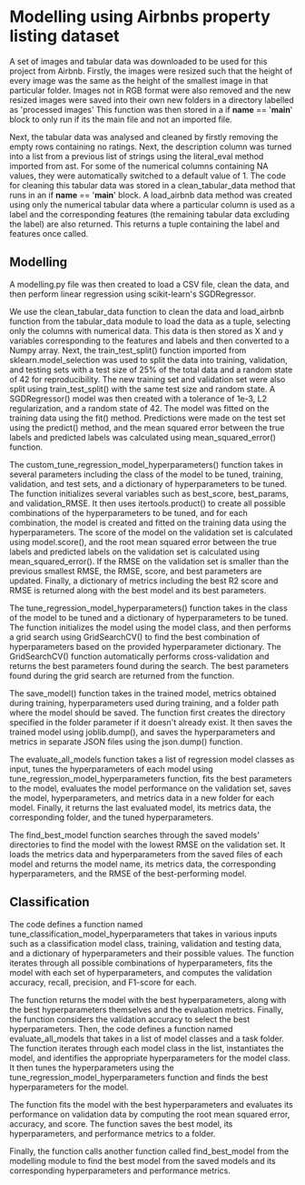<h1> Modelling using Airbnbs property listing dataset </h1>

A set of images and tabular data was downloaded to be used for this project from Airbnb.
Firstly, the images were resized such that the height of every image was the same as the height of the smallest image in that particular folder.
Images not in RGB format were also removed and the new resized images were saved into their own new folders in a directory labelled as 'processed images'
This function was then stored in a if **name** == '**main**' block to only run if its the main file and not an imported file.

Next, the tabular data was analysed and cleaned by firstly removing the empty rows containing no ratings. Next, the description column was turned into a list from a previous list of strings using the literal_eval method imported from ast.
For some of the numerical columns containing NA values, they were automatically switched to a default value of 1.
The code for cleaning this tabular data was stored in a clean_tabular_data method that runs in an if **name** == '**main**' block.
A load_airbnb data method was created using only the numerical tabular data where a particular column is used as a label and the corresponding features (the remaining tabular data excluding the label) are also returned.
This returns a tuple containing the label and features once called.

<h2> <b> Modelling </b> </h2>
A modelling.py file was then created to load a CSV file, clean the data, and then perform linear regression using scikit-learn's SGDRegressor.

We use the clean_tabular_data function to clean the data and load_airbnb function from the tabular_data module to load the data as a tuple, selecting only the columns with numerical data. This data is then stored as X and y variables corresponding to the features and labels and then converted to a Numpy array.
Next, the train_test_split() function imported from sklearn.model_selection was used to split the data into training, validation, and testing sets with a test size of 25% of the total data and a random state of 42 for reproducibility. The new training set and validation set were also split using train_test_split() with the same test size and random state.
A SGDRegressor() model was then created with a tolerance of 1e-3, L2 regularization, and a random state of 42. The model was fitted on the training data using the fit() method. Predictions were made on the test set using the predict() method, and the mean squared error between the true labels and predicted labels was calculated using mean_squared_error() function.

The custom_tune_regression_model_hyperparameters() function takes in several parameters including the class of the model to be tuned, training, validation, and test sets, and a dictionary of hyperparameters to be tuned. The function initializes several variables such as best_score, best_params, and validation_RMSE. It then uses itertools.product() to create all possible combinations of the hyperparameters to be tuned, and for each combination, the model is created and fitted on the training data using the hyperparameters. The score of the model on the validation set is calculated using model.score(), and the root mean squared error between the true labels and predicted labels on the validation set is calculated using mean_squared_error(). If the RMSE on the validation set is smaller than the previous smallest RMSE, the RMSE, score, and best parameters are updated. Finally, a dictionary of metrics including the best R2 score and RMSE is returned along with the best model and its best parameters.

The tune_regression_model_hyperparameters() function takes in the class of the model to be tuned and a dictionary of hyperparameters to be tuned.
The function initializes the model using the model class, and then performs a grid search using GridSearchCV() to find the best combination of hyperparameters based on the provided hyperparameter dictionary. The GridSearchCV() function automatically performs cross-validation and returns the best parameters found during the search. The best parameters found during the grid search are returned from the function.

The save_model() function takes in the trained model, metrics obtained during training, hyperparameters used during training, and a folder path where the model should be saved. The function first creates the directory specified in the folder parameter if it doesn't already exist. It then saves the trained model using joblib.dump(), and saves the hyperparameters and metrics in separate JSON files using the json.dump() function.

The evaluate_all_models function takes a list of regression model classes as input, tunes the hyperparameters of each model using tune_regression_model_hyperparameters function, fits the best parameters to the model, evaluates the model performance on the validation set, saves the model, hyperparameters, and metrics data in a new folder for each model. Finally, it returns the last evaluated model, its metrics data, the corresponding folder, and the tuned hyperparameters.

The find_best_model function searches through the saved models' directories to find the model with the lowest RMSE on the validation set. It loads the metrics data and hyperparameters from the saved files of each model and returns the model name, its metrics data, the corresponding hyperparameters, and the RMSE of the best-performing model.

<h2> <b> Classification </b> </h2>
The code defines a function named tune_classification_model_hyperparameters that takes in various inputs such as a classification model class, training, validation and testing data, and a dictionary of hyperparameters and their possible values. The function iterates through all possible combinations of hyperparameters, fits the model with each set of hyperparameters, and computes the validation accuracy, recall, precision, and F1-score for each.

The function returns the model with the best hyperparameters, along with the best hyperparameters themselves and the evaluation metrics. Finally, the function considers the validation accuracy to select the best hyperparameters.
Then, the code defines a function named evaluate_all_models that takes in a list of model classes and a task folder. The function iterates through each model class in the list, instantiates the model, and identifies the appropriate hyperparameters for the model class. It then tunes the hyperparameters using the tune_regression_model_hyperparameters function and finds the best hyperparameters for the model.

The function fits the model with the best hyperparameters and evaluates its performance on validation data by computing the root mean squared error, accuracy, and score. The function saves the best model, its hyperparameters, and performance metrics to a folder.

Finally, the function calls another function called find_best_model from the modelling module to find the best model from the saved models and its corresponding hyperparameters and performance metrics.
